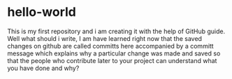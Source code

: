 # hello-world
This is my first repository and i am creating it with the help of GitHub guide.
Well what should i write, I am have learned right now that the saved changes on github are called committs here accompanied by a committ message which explains why a particular change was made and saved so that the people who contribute later to your project can understand what you have done and why?
